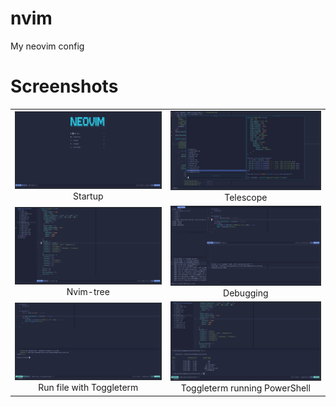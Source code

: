 # nvim
My neovim config

# Screenshots
| | |
|:-------------------------:|:-------------------------:|
|<img src="img/startup.png"> Startup|<img src="img/telescope.png"> Telescope|
<img src="img/nvim-tree.png"> Nvim-tree|<img src="img/debug.png"> Debugging|
<img src="img/toggleterm_run.png"> Run file with Toggleterm|<img src="img/toggleterm.png"> Toggleterm running PowerShell|
